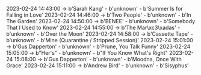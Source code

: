 2023-02-24 14:43:00 -> b'Sarah Kang' - b'unknown' - b'Summer Is for Falling in Love'
2023-02-24 14:46:00 -> b'Two People' - b'unknown' - b'In The Garden'
2023-02-24 14:50:00 -> b'BENEE' - b'unknown' - b'Somebody That I Used to Know'
2023-02-24 14:55:00 -> b'The Mar\xc3\xadas' - b'unknown' - b'Over the Moon'
2023-02-24 14:58:00 -> b'Cassette Tape' - b'unknown' - b'Mine (Quarantine / Stripped Session)'
2023-02-24 15:01:00 -> b'Gus Dapperton' - b'unknown' - b'Prune, You Talk Funny'
2023-02-24 15:05:00 -> b"Her's" - b'unknown' - b"If You Know What's Right"
2023-02-24 15:08:00 -> b'Gus Dapperton' - b'unknown' - b'Moodna, Once With Grace'
2023-02-24 15:11:00 -> b'Andrew Bird' - b'unknown' - b'Sisyphus'
